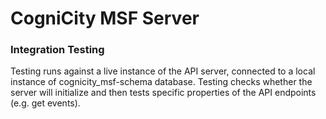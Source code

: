 CogniCity MSF Server
====================

### Integration Testing
Testing runs against a live instance of the API server, connected to a local instance of cognicity_msf-schema database. Testing checks whether the server will initialize and then tests specific properties of the API endpoints (e.g. get events).
